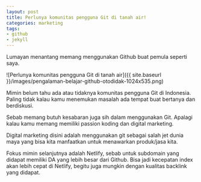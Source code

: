 ```yaml
---
layout: post
title: Perlunya komunitas pengguna Git di tanah air!
categories: marketing
tags:
- github
- jekyll
---
```


Lumayan menantang memang menggunakan Github buat pemula seperti saya.

![Perlunya komunitas pengguna Git di tanah air]({{ site.baseurl }}/images/pengalaman-belajar-github-otodidak-1024x535.png)

Mimin belum tahu ada atau tidaknya komunitas pengguna Git di Indonesia. Paling tidak kalau kamu menemukan masalah ada tempat buat bertanya dan berdiskusi.

Sebab memang butuh kesabaran juga sih dalam menggunakan Git. Apalagi kalau kamu memang memiliki passion koding dan digital marketing.

Digital marketing disini adalah menggunakan git sebagai salah jet dunia maya yang bisa kita manfaatkan untuk menawarkan produk/jasa kita.

Fokus mimin selanjutnya adalah Netlify, sebab untuk subdomain yang didapat memiliki DA yang lebih besar dari Github. Bisa jadi kecepatan index akan lebih cepat di Netlify, begitu juga mungkin dengan kualitas backlink yang didapat.